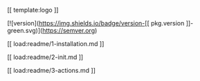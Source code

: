[[ template:logo ]]

[![version](https://img.shields.io/badge/version-[[ pkg.version ]]-green.svg)](https://semver.org)

[[ load:readme/1-installation.md ]] 

[[ load:readme/2-init.md ]]

[[ load:readme/3-actions.md ]]